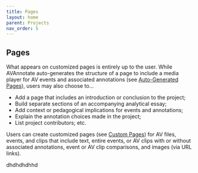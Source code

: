 ```yaml
---
title: Pages
layout: home
parent: Projects
nav_order: 5
---
```

## Pages

What appears on customized pages is entirely up to the user. While AVAnnotate auto-generates the structure of a page to include a media player for AV events and associated annotations (see [Auto-Generated Pages](https://avannotate.github.io/documentation/pages/AutogeneratedPages/)), users may also choose to...
- Add a page that includes an introduction or conclusion to the project;
- Build separate sections of an accompanying analytical essay;
- Add context or pedagogical implications for events and annotations;
- Explain the annotation choices made in the project;
- List project contributors; etc.

Users can create customized pages (see [Custom Pages](https://avannotate.github.io/documentation/pages/UserBuiltPages/)) for AV files, events, and clips that include text, entire events, or AV clips with or without associated annotations, event or AV clip comparisons, and images (via URL links).

dhdhdhdhhd
 
